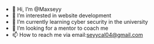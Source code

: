 - 👋 Hi, I’m @Maxseyy
- 👀 I’m interested in website development
- 🌱 I’m currently learning cyber security in the university
- 💞️ I’m looking for a mentor to coach me
- 📫 How to reach me via email:seyycal04@gmail.com

<!---
Maxseyy/Maxseyy is a ✨ special ✨ repository because its `README.md` (this file) appears on your GitHub profile.
You can click the Preview link to take a look at your changes.
--->
